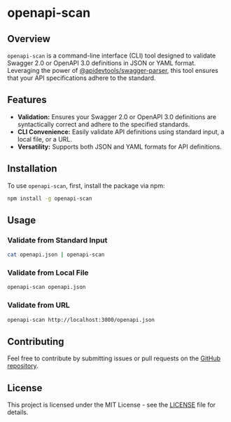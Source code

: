 # openapi-scan

## Overview

`openapi-scan` is a command-line interface (CLI) tool designed to validate Swagger 2.0 or OpenAPI 3.0 definitions in JSON or YAML format. Leveraging the power of [@apidevtools/swagger-parser](https://www.npmjs.com/package/@apidevtools/swagger-parser), this tool ensures that your API specifications adhere to the standard.

## Features

- **Validation:** Ensures your Swagger 2.0 or OpenAPI 3.0 definitions are syntactically correct and adhere to the specified standards.
- **CLI Convenience:** Easily validate API definitions using standard input, a local file, or a URL.
- **Versatility:** Supports both JSON and YAML formats for API definitions.

## Installation

To use `openapi-scan`, first, install the package via npm:

```bash
npm install -g openapi-scan
```

## Usage

### Validate from Standard Input

```bash
cat openapi.json | openapi-scan
```

### Validate from Local File

```bash
openapi-scan openapi.json
```

### Validate from URL

```bash
openapi-scan http://localhost:3000/openapi.json
```

## Contributing

Feel free to contribute by submitting issues or pull requests on the [GitHub repository](https://github.com/casantosmu/openapi-scan).

## License

This project is licensed under the MIT License - see the [LICENSE](LICENSE) file for details.

